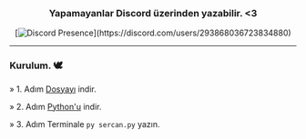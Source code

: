 <br/>
<div align="center">

### Yapamayanlar Discord üzerinden yazabilir. <3
[![Discord Presence](https://lanyard-profile-readme.vercel.app/api/293868036723834880?theme=light&bg=809ecf&animated=false&hideDiscrim=true&borderRadius=30px&idleMessage=Probably%20doing%20something%20else...)](https://discord.com/users/293868036723834880)

</div>

--------------------------------------

### Kurulum. 🕊️
» 1. Adım <a href="https://github.com/sercwn/heart-art/archive/refs/heads/main.zip">Dosyayı</a> indir.
  
» 2. Adım <a href="https://www.python.org/downloads/">Python'u</a> indir.
  
» 3. Adım Terminale ```py sercan.py``` yazın. 



